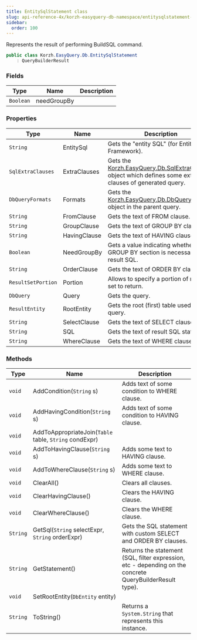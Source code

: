 ```yaml
---
title: EntitySqlStatement class
slug: api-reference-4x/korzh-easyquery-db-namespace/entitysqlstatement-class
sidebar:
  order: 100
---
```


Represents the result of performing BuildSQL command.
```csharp
public class Korzh.EasyQuery.Db.EntitySqlStatement
    : QueryBuilderResult

```

### Fields

| Type | Name | Description | 
| --- | --- | --- | 
| `Boolean` | needGroupBy |  | 


### Properties

| Type | Name | Description | 
| --- | --- | --- | 
| `String` | EntitySql | Gets the "entity SQL" (for Entity Framework). | 
| `SqlExtraClauses` | ExtraClauses | Gets the [Korzh.EasyQuery.Db.SqlExtraClauses](///easyquery/docs/api-reference-4x/korzh-easyquery-db-namespace/sqlextraclauses-class) object which defines some extra clauses of generated query. | 
| `DbQueryFormats` | Formats | Gets the [Korzh.EasyQuery.Db.DbQueryFormats](///easyquery/docs/api-reference-4x/korzh-easyquery-db-namespace/dbqueryformats-class) object in the parent query. | 
| `String` | FromClause | Gets the text of FROM clause. | 
| `String` | GroupClause | Gets the text of GROUP BY clause. | 
| `String` | HavingClause | Gets the text of HAVING clause. | 
| `Boolean` | NeedGroupBy | Gets a value indicating whether GROUP BY section is necessary in result SQL. | 
| `String` | OrderClause | Gets the text of ORDER BY clause. | 
| `ResultSetPortion` | Portion | Allows to specify a portion of result set to return. | 
| `DbQuery` | Query | Gets the query. | 
| `ResultEntity` | RootEntity | Gets the root (first) table used in query. | 
| `String` | SelectClause | Gets the text of SELECT clause. | 
| `String` | SQL | Gets the text of result SQL statement. | 
| `String` | WhereClause | Gets the text of WHERE clause. | 


### Methods

| Type | Name | Description | 
| --- | --- | --- | 
| `void` | AddCondition(`String` s) | Adds text of some condition to WHERE clause. | 
| `void` | AddHavingCondition(`String` s) | Adds text of some condition to HAVING clause. | 
| `void` | AddToAppropriateJoin(`Table` table, `String` condExpr) |  | 
| `void` | AddToHavingClause(`String` s) | Adds some text to HAVING clause. | 
| `void` | AddToWhereClause(`String` s) | Adds some text to WHERE clause. | 
| `void` | ClearAll() | Clears all clauses. | 
| `void` | ClearHavingClause() | Clears the HAVING clause. | 
| `void` | ClearWhereClause() | Clears the WHERE clause. | 
| `String` | GetSql(`String` selectExpr, `String` orderExpr) | Gets the SQL statement with custom SELECT and ORDER BY clauses. | 
| `String` | GetStatement() | Returns the statement (SQL, filter expression, etc - depending on the concrete QueryBuilderResult type). | 
| `void` | SetRootEntity(`DbEntity` entity) |  | 
| `String` | ToString() | Returns a `System.String` that represents this instance. |
